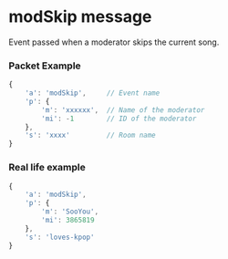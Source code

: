 # modSkip message

Event passed when a moderator skips the current song.

### Packet Example

```js
{
    'a': 'modSkip',     // Event name
    'p': {
        'm': 'xxxxxx',	// Name of the moderator
        'mi': -1        // ID of the moderator
    },
    's': 'xxxx'         // Room name
}
```
### Real life example
```js
{
    'a': 'modSkip',
    'p': {
        'm': 'SooYou',
        'mi': 3865819
    },
    's': 'loves-kpop'
}
```